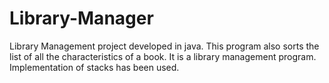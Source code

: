 # Library-Manager
Library Management project developed in java. 
This program also sorts the list of all the characteristics of a book. It is a library management program. Implementation of stacks has been used. 
